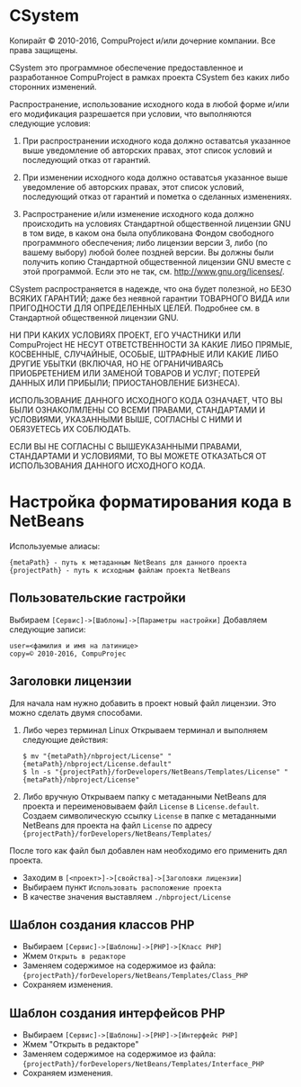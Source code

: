 # CSystem
Копирайт © 2010-2016, CompuProject и/или дочерние компании.
Все права защищены.

CSystem это программное обеспечение предоставленное и разработанное 
CompuProject в рамках проекта CSystem без каких либо сторонних изменений.

Распространение, использование исходного кода в любой форме и/или его 
модификация разрешается при условии, что выполняются следующие условия:

1. При распространении исходного кода должно оставатсья указанное выше 
   уведомление об авторских правах, этот список условий и последующий 
   отказ от гарантий.

2. При изменении исходного кода должно оставатсья указанное выше 
   уведомление об авторских правах, этот список условий, последующий 
   отказ от гарантий и пометка о сделанных изменениях.

3. Распространение и/или изменение исходного кода должно происходить
   на условиях Стандартной общественной лицензии GNU в том виде, в каком 
   она была опубликована Фондом свободного программного обеспечения;
   либо лицензии версии 3, либо (по вашему выбору) любой более поздней
   версии. Вы должны были получить копию Стандартной общественной 
   лицензии GNU вместе с этой программой. Если это не так, см. 
   <http://www.gnu.org/licenses/>.

CSystem распространяется в надежде, что она будет полезной,
но БЕЗО ВСЯКИХ ГАРАНТИЙ; даже без неявной гарантии ТОВАРНОГО ВИДА
или ПРИГОДНОСТИ ДЛЯ ОПРЕДЕЛЕННЫХ ЦЕЛЕЙ. Подробнее см. в Стандартной
общественной лицензии GNU.

НИ ПРИ КАКИХ УСЛОВИЯХ ПРОЕКТ, ЕГО УЧАСТНИКИ ИЛИ CompuProject НЕ 
НЕСУТ ОТВЕТСТВЕННОСТИ ЗА КАКИЕ ЛИБО ПРЯМЫЕ, КОСВЕННЫЕ, СЛУЧАЙНЫЕ, 
ОСОБЫЕ, ШТРАФНЫЕ ИЛИ КАКИЕ ЛИБО ДРУГИЕ УБЫТКИ (ВКЛЮЧАЯ, НО НЕ 
ОГРАНИЧИВАЯСЬ ПРИОБРЕТЕНИЕМ ИЛИ ЗАМЕНОЙ ТОВАРОВ И УСЛУГ; ПОТЕРЕЙ 
ДАННЫХ ИЛИ ПРИБЫЛИ; ПРИОСТАНОВЛЕНИЕ БИЗНЕСА). 

ИСПОЛЬЗОВАНИЕ ДАННОГО ИСХОДНОГО КОДА ОЗНАЧАЕТ, ЧТО ВЫ БЫЛИ ОЗНАКОЛМЛЕНЫ
СО ВСЕМИ ПРАВАМИ, СТАНДАРТАМИ И УСЛОВИЯМИ, УКАЗАННЫМИ ВЫШЕ, СОГЛАСНЫ С НИМИ
И ОБЯЗУЕТЕСЬ ИХ СОБЛЮДАТЬ.

ЕСЛИ ВЫ НЕ СОГЛАСНЫ С ВЫШЕУКАЗАННЫМИ ПРАВАМИ, СТАНДАРТАМИ И УСЛОВИЯМИ, 
ТО ВЫ МОЖЕТЕ ОТКАЗАТЬСЯ ОТ ИСПОЛЬЗОВАНИЯ ДАННОГО ИСХОДНОГО КОДА.

# Настройка форматирования кода в NetBeans
Используемые алиасы:
```
{metaPath} - путь к метаданным NetBeans для данного проекта
{projectPath} - путь к исходным файлам проекта NetBeans
```

## Пользовательские гастройки
Выбираем `[Сервис]->[Шаблоны]->[Параметры настройки]`
Добавляем следующие записи:
```
user=<фамилия и имя на латинице>
copy=© 2010-2016, CompuProjec
```

## Заголовки лицензии
Для начала нам нужно добавить в проект новый файл лицензии.
Это можно сделать двумя способами.

1. Либо через терминал Linux
   Открываем терминал и выполняем следующие действия:
   ```
   $ mv "{metaPath}/nbproject/License" "{metaPath}/nbproject/License.default"
   $ ln -s "{projectPath}/forDevelopers/NetBeans/Templates/License" "{metaPath}/nbproject/License"
   ```

2. Либо вручную
   Открываем папку с метаданными NetBeans для проекта и переименовываем 
   файл `License` в `License.default`. Создаем символическую ссылку `License`
   в папке с метаданными NetBeans для проекта на файл `License` по адресу 
   `{projectPath}/forDevelopers/NetBeans/Templates/`

После того как файл был добавлен нам необходимо его применить дял проекта.

* Заходим в `[<проект>]->[свойства]->[Заголовки лицензии]`
* Выбираем пункт `Использовать расположение проекта`
* В качестве значения выставляем `./nbproject/License`

## Шаблон создания классов PHP
* Выбираем `[Сервис]->[Шаблоны]->[PHP]->[Класс PHP]`
* Жмем `Открыть в редакторе`
* Заменяем содержимое на содержимое из файла:
  `{projectPath}/forDevelopers/NetBeans/Templates/Class_PHP`
* Сохраняем изменения.

## Шаблон создания интерфейсов PHP
* Выбираем `[Сервис]->[Шаблоны]->[PHP]->[Интерфейс PHP]`
* Жмем "Открыть в редакторе"
* Заменяем содержимое на содержимое из файла:
  `{projectPath}/forDevelopers/NetBeans/Templates/Interface_PHP`
* Сохраняем изменения.